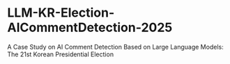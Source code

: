 # LLM-KR-Election-AICommentDetection-2025
A Case Study on AI Comment Detection Based on Large Language Models: The 21st Korean Presidential Election
